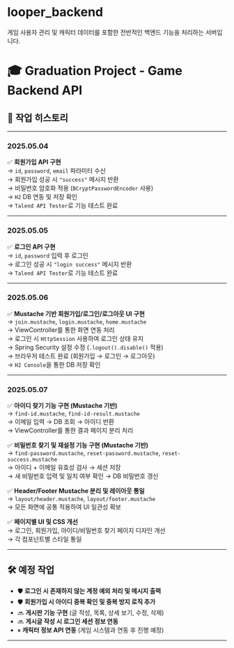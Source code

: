 # looper_backend  
게임 사용자 관리 및 캐릭터 데이터를 포함한 전반적인 백엔드 기능을 처리하는 서버입니다.

# 🎓 Graduation Project - Game Backend API

## 📅 작업 히스토리

---

### 2025.05.04

✅ **회원가입 API 구현**  
→ `id`, `password`, `email` 파라미터 수신  
→ 회원가입 성공 시 `"success"` 메시지 반환  
→ 비밀번호 암호화 적용 (`BCryptPasswordEncoder` 사용)  
→ `H2` DB 연동 및 저장 확인  
→ `Talend API Tester`로 기능 테스트 완료  

---

### 2025.05.05

✅ **로그인 API 구현**  
→ `id`, `password` 입력 후 로그인  
→ 로그인 성공 시 `"login success"` 메시지 반환  
→ `Talend API Tester`로 기능 테스트 완료  

---

### 2025.05.06

✅ **Mustache 기반 회원가입/로그인/로그아웃 UI 구현**  
→ `join.mustache`, `login.mustache`, `home.mustache`  
→ ViewController를 통한 화면 연동 처리  
→ 로그인 시 `HttpSession` 사용하여 로그인 상태 유지  
→ Spring Security 설정 수정 (`.logout().disable()` 적용)  
→ 브라우저 테스트 완료 (회원가입 → 로그인 → 로그아웃)  
→ `H2 Console`을 통한 DB 저장 확인  

---

### 2025.05.07

✅ **아이디 찾기 기능 구현 (Mustache 기반)**  
→ `find-id.mustache`, `find-id-result.mustache`  
→ 이메일 입력 → DB 조회 → 아이디 반환  
→ ViewController를 통한 결과 페이지 분리 처리  

✅ **비밀번호 찾기 및 재설정 기능 구현 (Mustache 기반)**  
→ `find-password.mustache`, `reset-password.mustache`, `reset-success.mustache`  
→ 아이디 + 이메일 유효성 검사 → 세션 저장  
→ 새 비밀번호 입력 및 일치 여부 확인 → DB 비밀번호 갱신  

✅ **Header/Footer Mustache 분리 및 레이아웃 통일**  
→ `layout/header.mustache`, `layout/footer.mustache`  
→ 모든 화면에 공통 적용하여 UI 일관성 확보  

✅ **페이지별 UI 및 CSS 개선**  
→ 로그인, 회원가입, 아이디/비밀번호 찾기 페이지 디자인 개선  
→ 각 컴포넌트별 스타일 통일  

---

## 🛠 예정 작업

- 🛡 **로그인 시 존재하지 않는 계정 예외 처리 및 메시지 출력**
- 🛡 **회원가입 시 아이디 중복 확인 및 중복 방지 로직 추가**
- 🔜 **게시판 기능 구현** (글 작성, 목록, 상세 보기, 수정, 삭제)
- 🔜 **게시글 작성 시 로그인 세션 정보 연동**
- ⏸ **캐릭터 정보 API 연동** (게임 시스템과 연동 후 진행 예정)

---
